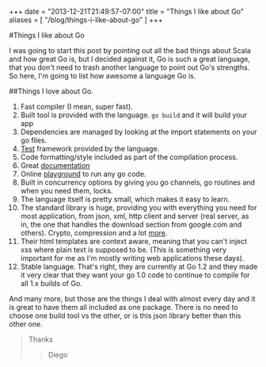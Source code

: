 +++
date = "2013-12-21T21:49:57-07:00"
title = "Things I like about Go"
aliases = [
	"/blog/things-i-like-about-go"
]
+++

[title=]: /
[category: go]: /
[date: 2013/12/21]: /
[tags: { go, golang, scala}]: /


#Things I like about Go

I was going to start this post by pointing out all the bad things about Scala and how great Go is, but I decided against it, Go is such a great language, that you don't need to trash another language to point out Go's strengths. So here, I'm going to list how awesome a language Go is.

##Things I love about Go.

1. Fast compiler (I mean, super fast).
2. Built tool is provided with the language. `go build` and it will build your app
3. Dependencies are managed by looking at the import statements on your go files.
3. [Test](http://golang.org/pkg/testing/) framework provided by the language.
4. Code formatting/style included as part of the compilation process.
4. Great [documentation](http://golang.org/doc/)
5. Online [playground](http://play.golang.org/) to run any go code.
6. Built in concurrency options by giving you go channels, go routines and when you need them, locks.
7. The language itself is pretty small, which makes it easy to learn.
8. The standard library is huge, providing you with everything you need for most application, from json, xml, http client and server (real server, as in, the one that handles the download section from google.com and others). Crypto, compression and a lot [more](http://golang.org/pkg/).
9. Their html templates are context aware, meaning that you can't inject xss where plain text is supposed to be. (This is something very important for me as I'm mostly writing web applications these days).
10. Stable language. That's right, they are currently at Go 1.2 and they made it very clear that they want your go 1.0 code to continue to compile for all 1.x builds of Go.

And many more, but those are the things I deal with almost every day and it is great to have them all included as one package. There is no need to choose one build tool vs the other, or is this json library better than this other one.

>Thanks
  >>Diego
